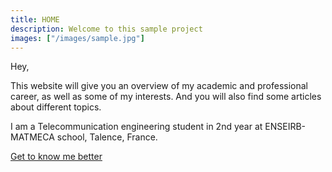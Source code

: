 ```yaml
---
title: HOME
description: Welcome to this sample project
images: ["/images/sample.jpg"]
---
```


Hey,

This website will give you an overview of my academic and professional career, as well as some of my interests. And you will also find some articles about different topics.

I am a Telecommunication engineering student in 2nd year at ENSEIRB-MATMECA school, Talence, France.

[Get to know me better](/about "Get to know me better")